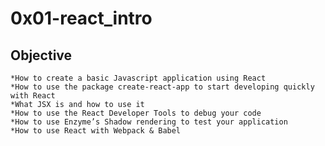 # 0x01-react_intro

## Objective
    *How to create a basic Javascript application using React
    *How to use the package create-react-app to start developing quickly with React
    *What JSX is and how to use it
    *How to use the React Developer Tools to debug your code
    *How to use Enzyme’s Shadow rendering to test your application
    *How to use React with Webpack & Babel
